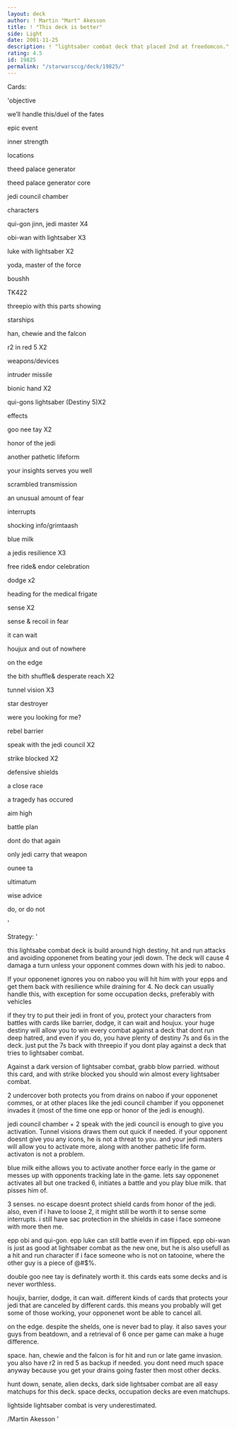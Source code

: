 ```yaml
---
layout: deck
author: ! Martin "Mart" Akesson
title: ! "This deck is better"
side: Light
date: 2001-11-25
description: ! "lightsaber combat deck that placed 2nd at freedomcon."
rating: 4.5
id: 19825
permalink: "/starwarsccg/deck/19825/"
---
```

Cards: 

'objective


we’ll handle this/duel of the fates


epic event


inner strength


locations


theed palace generator

theed palace generator core

jedi council chamber


characters


qui-gon jinn, jedi master X4

obi-wan with lightsaber X3

luke with lightsaber X2

yoda, master of the force

boushh

TK422

threepio with this parts showing


starships


han, chewie and the falcon

r2 in red 5 X2


weapons/devices


intruder missile

bionic hand X2

qui-gons lightsaber (Destiny 5)X2


effects


goo nee tay X2

honor of the jedi

another pathetic lifeform

your insights serves you well

scrambled transmission

an unusual amount of fear


interrupts


shocking info/grimtaash

blue milk

a jedis resilience X3

free ride& endor celebration

dodge x2

heading for the medical frigate

sense X2

sense & recoil in fear

it can wait

houjux and out of nowhere

on the edge

the bith shuffle& desperate reach X2

tunnel vision X3

star destroyer

were you looking for me?

rebel barrier

speak with the jedi council X2

strike blocked X2


defensive shields


a close race

a tragedy has occured

aim high

battle plan

dont do that again

only jedi carry that weapon

ounee ta

ultimatum

wise advice

do, or do not

'

Strategy: '

this lightsabe combat deck is build around high destiny, hit and run attacks and avoiding opponenet from beating your jedi down. The deck will cause 4 damaga a turn unless your opponent commes down with his jedi to naboo. 


If your opponenet ignores you on naboo you will hit him with your epps and get them back with resilience while draining for 4. No deck can usually handle this, with exception for some occupation decks, preferably with vehicles 


if they try to put their jedi in front of you, protect your characters from battles with cards like barrier, dodge, it can wait and houjux. your huge destiny will allow you to win every combat against a deck that dont run deep hatred, and even if you do, you have plenty of destiny 7s and 6s in the deck. just put the 7s back with threepio if you dont play against a deck that tries to lightsaber combat.


Against a dark version of lightsaber combat, grabb blow parried. without this card, and with strike blocked you should win almost every lightsaber combat.


2 undercover both protects you from drains on naboo if your opponenet commes, or at other places like the jedi council chamber if you opponenet invades it (most of the time one epp or honor of the jedi is enough).


jedi council chamber + 2 speak with the jedi council is enough to give you activation. Tunnel visions draws them out quick if needed. if your opponent doesnt give you any icons, he is not a threat to you. and your jedi masters will allow you to activate more, along with another pathetic life form. activaton is not a problem.


blue milk eithe allows you to activate another force early in the game or messes up with opponents tracking late in the game. lets say opponenet activates all but one tracked 6, initiates a battle and you play blue milk. that pisses him of. 


3 senses. no escape doesnt protect shield cards from honor of the jedi. also, even if i have to loose 2, it might still be worth it to sense some interrupts. i still have sac protection in the shields in case i face someone with more then me.


epp obi and qui-gon. epp luke can still battle even if im flipped. epp obi-wan is just as good at lightsaber combat as the new one, but he is also usefull as a hit and run character if i face someone who is not on tatooine, where the other guy is a piece of @#$%.


double goo nee tay is definately worth it. this cards eats some decks and is never worthless. 


houjix, barrier, dodge, it can wait. different kinds of cards that protects your jedi that are canceled by different cards. this means you probably will get some of those working, your opponenet wont be able to cancel all.


on the edge. despite the shelds, one is never bad to play. it also saves your guys from beatdown, and a retrieval of 6 once per game can make a huge difference.


space. han, chewie and the falcon is for hit and run or late game invasion. you also have r2 in red 5 as backup if needed. you dont need much space anyway because you get your drains going faster then most other decks. 


hunt down, senate, alien decks, dark side lightsaber combat are all easy matchups for this deck. space decks, occupation decks are even matchups.


lightside lightsaber combat is very underestimated.


/Martin Akesson '
